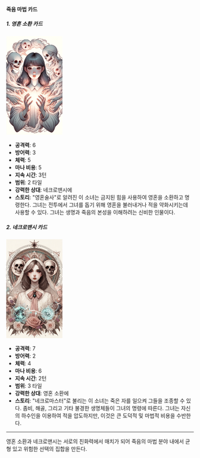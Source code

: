 #### 죽음 마법 카드

##### 1. 영혼 소환 카드
  <img src="./Soulmancer.png" width="30%"></img>

- **공격력**: 6
- **방어력**: 3
- **체력**: 5
- **마나 비용**: 5
- **지속 시간**: 3턴
- **범위**: 2 타일
- **강력한 상대**: 네크로맨시에
- **스토리**: "영혼술사"로 알려진 이 소녀는 금지된 힘을 사용하여 영혼을 소환하고 명령한다. 그녀는 전투에서 그녀를 돕기 위해 영혼을 불러내거나 적을 약화시키는데 사용할 수 있다. 그녀는 생명과 죽음의 본성을 이해하려는 신비한 인물이다.

##### 2. 네크로맨시 카드
  <img src="./Necromaster.png" width="30%"></img>

- **공격력**: 7
- **방어력**: 2
- **체력**: 4
- **마나 비용**: 6
- **지속 시간**: 2턴
- **범위**: 3 타일
- **강력한 상대**: 영혼 소환에
- **스토리**: "네크로마스터"로 불리는 이 소녀는 죽은 자를 일으켜 그들을 조종할 수 있다. 좀비, 해골, 그리고 기타 불경한 생명체들이 그녀의 명령에 따른다. 그녀는 자신의 하수인을 이용하여 적을 압도하지만, 이것은 큰 도덕적 및 마법적 비용을 수반한다.

---

영혼 소환과 네크로맨시는 서로의 친화력에서 매치가 되어 죽음의 마법 분야 내에서 균형 있고 위험한 선택의 집합을 만든다.